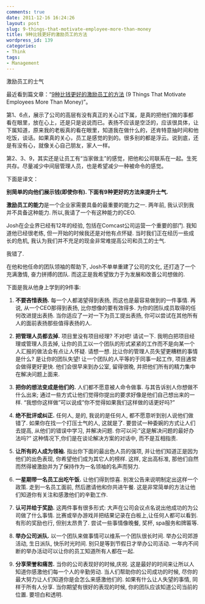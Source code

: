```yaml
---
comments: true
date: 2011-12-16 16:24:26
layout: post
slug: 9-things-that-motivate-employee-more-than-money
title: 9种比钱更好的激励员工的方法
wordpress_id: 139
categories:
- Think
tags:
- Management
---
```


激励员工的士气

最近看到篇文章：“[9种比钱更好的激励员工的方法](http://goo.gl/ushlH) (9 Things That Motivate Employees More Than Money)”。

第1、6点，展示了公司的高层有没有真正的关心过下属，是真的把他们做的事都看在眼里，放在心上，还是只是说说而已。表扬不应该是空泛的，应该很具体，让下属知道，原来我的老板真的看在眼里，知道我在做什么的，还肯特意抽时间和他吃饭，谈话。如果真的关心，员工是感觉的到的。很多别的都是浮云。说到底，还是有没有心，就像关心自己朋友，家人一样。

第2、3、9，其实还是让员工有“当家做主”的感觉，把他和公司联系在一起。生死共存。尽量减少中间层管理人员，也是希望减少一种被命令的感觉。

下面是译文：

**别简单的向他们展示钱(即使你有). 下面有9种更好的方法来提升士气.**

**激励员工的能力**是一个企业家需要具备的最重要的能力之一. 两年前, 我认识到我并不具备这种能力. 所以,我请了一个有这种能力的CEO.

Josh在企业界已经有12年的经验, 包括在Comcast公司运营一个重要的部门. 我知道他已经很老练, 但一开始的时候我还是对他有点怀疑. 当时我们正在经历一些成长的危机, 我认为我们并不充足的现金非常难提高公司和员工的士气.

我错了.

在他和他任命的团队领袖的帮助下, Josh不单单重建了公司的文化, 还打造了一个充满激情, 奋力拼搏的团队. 而这正是我希望致力于为发展和改善公司想做的.

下面是我从他身上学到的9件事:




  1. **不要吝惜表扬.** 每一个人都渴望得到表扬, 而这也是最容易做到的一件事情. 再说, 从一个CEO那得到表扬, 比你想像的要有效得多. 为你的团队成员取得的任何改进提出表扬. 当你适应了一对一下为员工提出表扬, 你可以尝试在其他所有人的面前表扬那些值得表扬的人.




  2. **把管理人员都去掉.** 项目里没有项目经理? 不对吧! 请试一下. 我明白把项目经理或管理人员去掉, 让你的员工以一个团队的形式紧紧的工作而不是向某一个人汇报的做法会有点让人怀疑. 请想一想. 比让你的管理人员失望更糟糕的事情是什么? 是让你的团队失望! 让一个团队的人平等的于同事一起工作, 项目通常会做得更好更快. 他们会很早来到办公室, 留得很晚, 并把他们所有的精力集中在解决问题上面来.




  3. **把你的想法变成是他们的.** 人们都不愿意被人命令做事. 与其告诉别人你想做不什么出来; 通过一些方式让他们觉得你提出的要求好像是他们自己想出来的一样. “我想你这样做”可以说成”你不觉得如果我们这样做的话更好吗?”




  4. **绝不批评或纠正.** 任何人, 是的, 我说的是任何人, 都不愿意听到别人说他们做错了. 如果你在找一个打压士气的人, 这就是了. 要尝试一种委婉的方式让人们去提高, 从他们的错误中学习, 并解决问题. 你可以问:”这是解决问题的最好办法吗?” 这种情况下,你们是在谈论解决方案的对话中, 而不是互相指责.




  5. **让所有的人成为领袖.** 指出你下面的最出色人员的强项, 并让他们知道正是因为他们的出色表现, 你希望他们成为其它人的榜样. 这样, 定出高标准, 那他们自然而然得被激励并为了保持作为一名领袖的名声而努力.




  6. **一星期带一名员工出吃午饭.** 让他们得到惊喜. 别发公告来说明制定出这样一个政策. 走到一名员工面前, 然后邀请他和你共进午餐. 这是非常简单的方法让他们知道你有关注和感激他们的辛勤工作.




  7. **认可并给于奖励.** 这两件事有很多形式: 大声在公司会议点名说出他成功的为公司做了什么事情. 比赛或举办游戏并把结果记录在白板上,让任何人都可以看到. 有形的奖励也行, 但别太昂贵了. 尝试一些事情像晚餐, 奖杯, spa服务和牌匾等.




  8. **举办公司派队.** 以一个团队来做事情可以维系一个团队很长时间. 举办公司郊游活动, 生日派队, 快乐时光时间. 别只是等到节假日才举办公司活动. 一年内不间断的举办活动可以让你的员工知道所有人都在一起.




  9. **分享荣誉和痛苦.** 当你的公司表现好的时候,庆祝. 这是最好的时间来让所以人知道你感激他们每一个人的辛勤劳动. 当人们帮助你的公司成功的时候, 尽你的最大努力让人们知道你是会怎么来感激他们的. 如果有什么让人失望的事情, 同样于所有人分享. 当你期望有很好的表现的时候, 你的团队应该知道公司当前的位置. 要坦白和透明.


